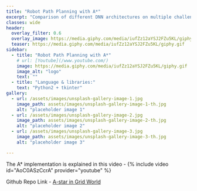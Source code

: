 ```yaml
---
title: "Robot Path Planning with A*"
excerpt: "Comparison of different DNN architectures on multiple challenging maps on LG's SVL simualor"
classes: wide
header:
  overlay_filter: 0.6
  overlay_image: https://media.giphy.com/media/iufZz12aYSJ2FZu5KL/giphy.gif
  teaser: https://media.giphy.com/media/iufZz12aYSJ2FZu5KL/giphy.gif
sidebar:
  - title: "Robot Path Planning with A*"
    # url: [Youtube](/www.youtube.com/)
    image: https://media.giphy.com/media/iufZz12aYSJ2FZu5KL/giphy.gif
    image_alt: "logo"
    text: ""
  - title: "Language & libraries:"
    text: "Python2 + tkinter"
gallery:
  - url: /assets/images/unsplash-gallery-image-1.jpg
    image_path: assets/images/unsplash-gallery-image-1-th.jpg
    alt: "placeholder image 1"
  - url: /assets/images/unsplash-gallery-image-2.jpg
    image_path: assets/images/unsplash-gallery-image-2-th.jpg
    alt: "placeholder image 2"
  - url: /assets/images/unsplash-gallery-image-3.jpg
    image_path: assets/images/unsplash-gallery-image-3-th.jpg
    alt: "placeholder image 3"

---
```

<!-- https://www.youtube.com/watch?v=AoC0ASzCcrA -->
<!-- ```liquid
{% raw %}{% include video id="AoC0ASzCcrA" provider="youtube" %}{% endraw %}
``` -->
The A* implementation is explained in this video - 
{% include video id="AoC0ASzCcrA" provider="youtube" %}

Github Repo Link - 
[A-star in Grid World](https://github.com/nitesh4146/Grid-World-Robot)

